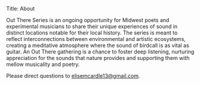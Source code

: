 Title: About

Out There Series is an ongoing opportunity for Midwest poets and experimental musicians to share their unique experiences of sound in distinct locations notable for their local history. The series is meant to reflect interconnections between environmental and artistic ecosystems, creating a meditative atmosphere where the sound of birdcall is as vital as guitar. An Out There gathering is a chance to foster deep listening, nurturing appreciation for the sounds that nature provides and supporting them with mellow musicality and poetry.

Please direct questions to [elisemcardle13@gmail.com](mailto:elisemcardle13@gmail.com).